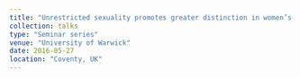 ```yaml
---
title: "Unrestricted sexuality promotes greater distinction in women’s short- and long-term mate preferences"
collection: talks
type: "Seminar series"
venue: "University of Warwick"
date: 2016-05-27
location: "Coventy, UK"
---
```


